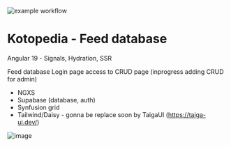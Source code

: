 ![example workflow](https://github.com/dewiktor2/kotopedia/actions/workflows/build.yml/badge.svg)

# Kotopedia - Feed database

Angular 19 - Signals, Hydration, SSR

Feed database 
Login page access to CRUD page (inprogress adding CRUD for admin)

* NGXS
* Supabase (database, auth)
* Synfusion grid
* Tailwind/Daisy - gonna be replace soon by TaigaUI (https://taiga-ui.dev/)

![image](https://github.com/user-attachments/assets/2f1a2627-a69d-4905-83f5-e0deb155e93a)



